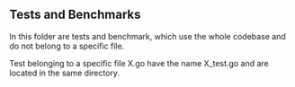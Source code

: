 ## Tests and Benchmarks

In this folder are tests and benchmark, which use the whole codebase and do not belong to a specific file.

Test belonging to a specific file X.go have the name X_test.go and are located in the same directory.